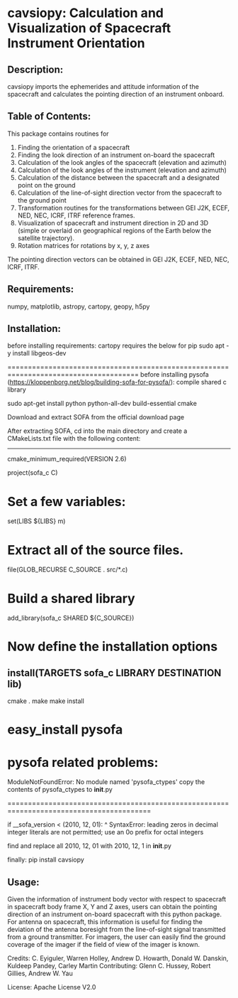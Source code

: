 # cavsiopy: Calculation and Visualization of Spacecraft Instrument Orientation

## Description:
cavsiopy imports the ephemerides and attitude information of the spacecraft and calculates the pointing direction of an instrument onboard.

## Table of Contents:
This package contains routines for
1. Finding the orientation of a spacecraft
2. Finding the look direction of an instrument on-board the spacecraft
3. Calculation of the look angles of the spacecraft (elevation and azimuth)
4. Calculation of the look angles of the instrument (elevation and azimuth)
5. Calculation of the distance between the spacecraft and a designated point on the ground
6. Calculation of the line-of-sight direction vector from the spacecraft to the ground point
7. Transformation routines for the transformations between GEI J2K, ECEF, NED, NEC, ICRF, ITRF reference frames.
8. Visualization of spacecraft and instrument direction in 2D and 3D (simple or overlaid on geographical regions of the Earth below the satellite trajectory).
9. Rotation matrices for rotations by x, y, z axes

The pointing direction vectors can be obtained in GEI J2K, ECEF, NED, NEC, ICRF, ITRF.

## Requirements:
numpy, matplotlib, astropy, cartopy, geopy, h5py

## Installation:
before installing requirements: cartopy requires the below for pip
sudo apt -y install libgeos-dev

======================================================================================
before installing pysofa (https://kloppenborg.net/blog/building-sofa-for-pysofa/):
compile shared c library

sudo apt-get install python python-all-dev build-essential cmake

Download and extract SOFA from the official download page

After extracting SOFA, cd into the main directory and create a CMakeLists.txt file with the following content:

----------------------------------------------------------------------------------------
cmake_minimum_required(VERSION 2.6)

project(sofa_c C)
  
# Set a few variables:
set(LIBS ${LIBS} m)

# Extract all of the source files.
file(GLOB_RECURSE C_SOURCE . src/*.c)

# Build a shared library
add_library(sofa_c SHARED ${C_SOURCE})
  
# Now define the installation options
install(TARGETS sofa_c LIBRARY DESTINATION lib)
----------------------------------------------------------------------------------------

cmake .
make
make install

easy_install pysofa
========================================================================================
pysofa related problems:
========================================================================================

ModuleNotFoundError: No module named 'pysofa_ctypes'
copy the contents of pysofa_ctypes to __init__.py

=========================================================================================

if __sofa_version < (2010, 12, 01):
                                   ^
SyntaxError: leading zeros in decimal integer literals are not permitted; use an 0o prefix for octal integers

find and replace all 2010, 12, 01 with 2010, 12, 1 in __init__.py

finally:
pip install cavsiopy

## Usage:
Given the information of instrument body vector with respect to spacecraft in spacecraft body frame X, Y and Z axes, users can obtain the pointing direction of an instrument on-board spacecraft with this python package. For antenna on spacecraft, this information is useful for finding the deviation of the antenna boresight from the line-of-sight signal transmitted from a ground transmitter. For imagers, the user can easily find the ground coverage of the imager if the field of view of the imager is known.

Credits: C. Eyiguler, Warren Holley, Andrew D. Howarth, Donald W. Danskin, Kuldeep Pandey, Carley Martin
Contributing: Glenn C. Hussey, Robert Gillies, Andrew W. Yau

License: Apache License V2.0
